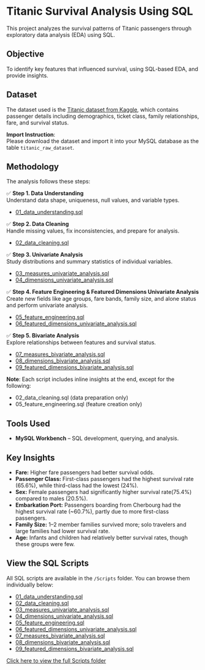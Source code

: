 # Titanic Survival Analysis Using SQL
This project analyzes the survival patterns of Titanic passengers through exploratory data analysis (EDA) using SQL.

## Objective
To identify key features that influenced survival, using SQL-based EDA, and provide insights.

## Dataset
The dataset used is the [Titanic dataset from Kaggle](https://www.kaggle.com/datasets/yasserh/titanic-dataset), which contains passenger details including demographics, ticket class, family relationships, fare, and survival status.

**Import Instruction**:  
Please download the dataset and import it into your MySQL database as the table `titanic_raw_dataset`.

## Methodology
The analysis follows these steps:

✅ **Step 1. Data Understanding**  
  Understand data shape, uniqueness, null values, and variable types.  
  - [01_data_understanding.sql](Scripts/01_data_understanding.sql)

✅ **Step 2. Data Cleaning**  
  Handle missing values, fix inconsistencies, and prepare for analysis.  
  - [02_data_cleaning.sql](Scripts/02_data_cleaning.sql)

✅ **Step 3. Univariate Analysis**  
  Study distributions and summary statistics of individual variables.  
  - [03_measures_univariate_analysis.sql](Scripts/03_measures_univariate_analysis.sql)  
  - [04_dimensions_univariate_analysis.sql](Scripts/04_dimensions_univariate_analysis.sql)

✅ **Step 4. Feature Engineering & Featured Dimensions Univariate Analysis**  
  Create new fields like age groups, fare bands, family size, and alone status and perform univariate analysis.  
  - [05_feature_engineering.sql](Scripts/05_feature_engineering.sql)  
  - [06_featured_dimensions_univariate_analysis.sql](Scripts/06_featured_dimensions_univariate_analysis.sql)

✅ **Step 5. Bivariate Analysis**  
  Explore relationships between features and survival status.  
  - [07_measures_bivariate_analysis.sql](Scripts/07_measures_bivariate_analysis.sql)
  - [08_dimensions_bivariate_analysis.sql](Scripts/08_dimensions_bivariate_analysis.sql)
  - [09_featured_dimensions_bivariate_analysis.sql](Scripts/09_featured_dimensions_bivariate_analysis.sql)

**Note**: Each script includes inline insights at the end, except for the following:
- 02_data_cleaning.sql (data preparation only)
- 05_feature_engineering.sql (feature creation only)

## Tools Used
- **MySQL Workbench** – SQL development, querying, and analysis.

## Key Insights
- **Fare:** Higher fare passengers had better survival odds.
- **Passenger Class:** First-class passengers had the highest survival rate (65.6%), while third-class had the lowest (24%).
- **Sex:** Female passengers had significantly higher survival rate(75.4%) compared to males (20.5%).
- **Embarkation Port:** Passengers boarding from Cherbourg had the highest survival rate (~60.7%), partly due to more first-class passengers.
- **Family Size:** 1–2 member families survived more; solo travelers and large families had lower survival rate.
- **Age:** Infants and children had relatively better survival rates, though these groups were few.

## View the SQL Scripts
All SQL scripts are available in the `/Scripts` folder. You can browse them individually below:

- [01_data_understanding.sql](Scripts/01_data_understanding.sql)
- [02_data_cleaning.sql](Scripts/02_data_cleaning.sql)
- [03_measures_univariate_analysis.sql](Scripts/03_measures_univariate_analysis.sql)
- [04_dimensions_univariate_analysis.sql](Scripts/04_dimensions_univariate_analysis.sql)
- [05_feature_engineering.sql](Scripts/05_feature_engineering.sql)
- [06_featured_dimensions_univariate_analysis.sql](Scripts/06_featured_dimensions_univariate_analysis.sql)
- [07_measures_bivariate_analysis.sql](Scripts/07_measures_bivariate_analysis.sql)
- [08_dimensions_bivariate_analysis.sql](Scripts/08_dimensions_bivariate_analysis.sql)
- [09_featured_dimensions_bivariate_analysis.sql](Scripts/09_featured_dimensions_bivariate_analysis.sql)

[Click here to view the full Scripts folder](https://github.com/Karishma-Sultania07/titanic-survival-analysis/tree/main/Scripts)
